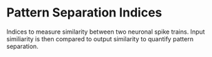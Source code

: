 # Pattern Separation Indices
Indices to measure similarity between two neuronal spike trains. Input similiarity is then compared to output similarity to quantify pattern separation.
